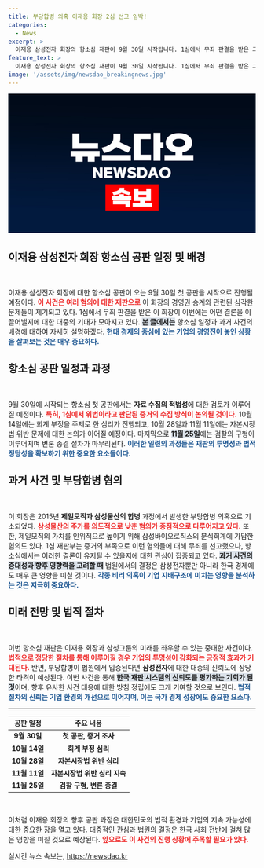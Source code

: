 ```yaml
---
title: 부당합병 의혹 이재용 회장 2심 선고 임박!
categories:
  - News
excerpt: >
  이재용 삼성전자 회장의 항소심 재판이 9월 30일 시작됩니다. 1심에서 무죄 판결을 받은 그는 부당합병 혐의와 관련해 다시 법정에 서게 되며, 내년 1월 판결이 예정돼 있습니다. 클릭해 더 자세한 소식과 향후 변론 일정을 확인하세요!
feature_text: >
  이재용 삼성전자 회장의 항소심 재판이 9월 30일 시작됩니다. 1심에서 무죄 판결을 받은 그는 부당합병 혐의와 관련해 다시 법정에 서게 되며, 내년 1월 판결이 예정돼 있습니다. 클릭해 더 자세한 소식과 향후 변론 일정을 확인하세요!
image: '/assets/img/newsdao_breakingnews.jpg'
---
```


<p><img src="/assets/img/newsdao_breakingnews.jpg" alt="ontimetimes 속보" /></p>

<h2 data-ke-size="size26">이재용 삼성전자 회장 항소심 공판 일정 및 배경</h2>

<p data-ke-size="size16">&nbsp;</p>

<p>이재용 삼성전자 회장에 대한 항소심 공판이 오는 9월 30일 첫 공판을 시작으로 진행될 예정이다. <b><span style="color: #ee2323;">이 사건은 여러 혐의에 대한 재판으로</span></b> 이 회장의 경영권 승계와 관련된 심각한 문제들이 제기되고 있다. 1심에서 무죄 판결을 받은 이 회장이 이번에는 어떤 결론을 이끌어낼지에 대한 대중의 기대가 모아지고 있다. <b><span style="background-color: #21538527;">본 글에서는</span></b> 항소심 일정과 과거 사건의 배경에 대하여 자세히 설명하겠다. <b><span style="color: #1a5490;">현대 경제의 중심에 있는 기업의 경영진이 놓인 상황을 살펴보는 것은 매우 중요하다.</span></b></p>

<h2 data-ke-size="size26">항소심 공판 일정과 과정</h2>

<p data-ke-size="size16">&nbsp;</p>

<p>9월 30일에 시작되는 항소심 첫 공판에서는 <b>자료 수집의 적법성</b>에 대한 검토가 이루어질 예정이다. <b><span style="color: #ee2323;">특히, 1심에서 위법이라고 판단된 증거의 수집 방식이 논의될 것이다.</span></b> 10월 14일에는 회계 부정을 주제로 한 심리가 진행되고, 10월 28일과 11월 11일에는 자본시장법 위반 문제에 대한 논의가 이어질 예정이다. 마지막으로 <b><span style="background-color: #21538527;">11월 25일</span></b>에는 검찰의 구형이 이루어지며 변론 종결 절차가 마무리된다. <b><span style="color: #1a5490;">이러한 일련의 과정들은 재판의 투명성과 법적 정당성을 확보하기 위한 중요한 요소들이다.</span></b></p>

<h2 data-ke-size="size26">과거 사건 및 부당합병 혐의</h2>

<p data-ke-size="size16">&nbsp;</p>

<p>이 회장은 2015년 <b>제일모직과 삼성물산의 합병</b> 과정에서 발생한 부당합병 의혹으로 기소되었다. <b><span style="color: #ee2323;">삼성물산의 주가를 의도적으로 낮춘 혐의가 중점적으로 다루어지고 있다.</span></b> 또한, 제일모직의 가치를 인위적으로 높이기 위해 삼성바이오로직스의 분식회계에 가담한 혐의도 있다. 1심 재판부는 증거의 부족으로 이런 혐의들에 대해 무죄를 선고했으나, 항소심에서는 이러한 결론이 유지될 수 있을지에 대한 관심이 집중되고 있다. <b><span style="background-color: #21538527;">과거 사건의 중대성과 향후 영향력을 고려할 때</span></b> 법원에서의 결정은 삼성전자뿐만 아니라 한국 경제에도 매우 큰 영향을 미칠 것이다. <b><span style="color: #1a5490;">각종 비리 의혹이 기업 지배구조에 미치는 영향을 분석하는 것은 지극히 중요하다.</span></b></p>

<h2 data-ke-size="size26">미래 전망 및 법적 절차</h2>

<p data-ke-size="size16">&nbsp;</p>

<p>이번 항소심 재판은 이재용 회장과 삼성그룹의 미래를 좌우할 수 있는 중대한 사건이다. <b><span style="color: #ee2323;">법적으로 정당한 절차를 통해 이루어질 경우 기업의 투명성이 강화되는 긍정적 효과가 기대된다.</span></b> 반면, 부당합병이 법원에서 입증된다면 <b>삼성전자</b>에 대한 대중의 신뢰도에 상당한 타격이 예상된다. 이번 사건을 통해 <b><span style="background-color: #21538527;">한국 재판 시스템의 신뢰도를 평가하는 기회가 될 것</span></b>이며, 향후 유사한 사건 대응에 대한 방침 정립에도 크게 기여할 것으로 보인다. <b><span style="color: #1a5490;">법적 절차의 신뢰는 기업 환경의 개선으로 이어지며, 이는 국가 경제 성장에도 중요한 요소다.</span></b></p>

<hr />

<table style="width: 100%;">
    <thead>
        <tr>
            <th style="text-align: center;">공판 일정</th>
            <th style="text-align: center;">주요 내용</th>
        </tr>
    </thead>
    <tbody>
        <tr>
            <td style="text-align: center; height: 17px;"><b>9월 30일</b></td>
            <td style="text-align: center; height: 17px;"><b>첫 공판, 증거 조사</b></td>
        </tr>
        <tr>
            <td style="text-align: center; height: 17px;"><b>10월 14일</b></td>
            <td style="text-align: center; height: 17px;"><b>회계 부정 심리</b></td>
        </tr>
        <tr>
            <td style="text-align: center; height: 17px;"><b>10월 28일</b></td>
            <td style="text-align: center; height: 17px;"><b>자본시장법 위반 심리</b></td>
        </tr>
        <tr>
            <td style="text-align: center; height: 17px;"><b>11월 11일</b></td>
            <td style="text-align: center; height: 17px;"><b>자본시장법 위반 심리 지속</b></td>
        </tr>
        <tr>
            <td style="text-align: center; height: 17px;"><b>11월 25일</b></td>
            <td style="text-align: center; height: 17px;"><b>검찰 구형, 변론 종결</b></td>
        </tr>
    </tbody>
</table>

<p data-ke-size="size16">&nbsp;</p>

<p>이처럼 이재용 회장의 향후 공판 과정은 대한민국의 법적 환경과 기업의 지속 가능성에 대한 중요한 장을 열고 있다. 대중적인 관심과 법원의 결정은 한국 사회 전반에 걸쳐 많은 영향을 미칠 것으로 예상된다. <b><span style="color: #ee2323;">앞으로도 이 사건의 진행 상황에 주목할 필요가 있다.</span></b></p>
실시간 뉴스 속보는, <a href="https://newsdao.kr" rel="dofollow">https://newsdao.kr</a>


